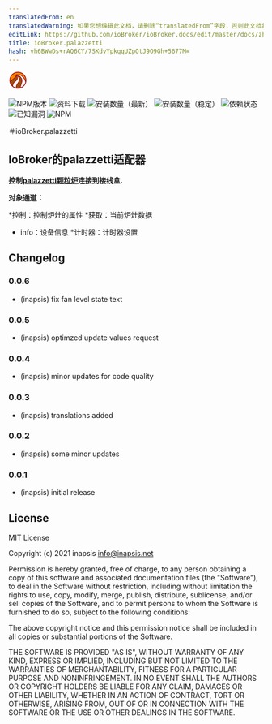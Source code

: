 ```yaml
---
translatedFrom: en
translatedWarning: 如果您想编辑此文档，请删除“translatedFrom”字段，否则此文档将再次自动翻译
editLink: https://github.com/ioBroker/ioBroker.docs/edit/master/docs/zh-cn/adapterref/iobroker.palazzetti/README.md
title: ioBroker.palazzetti
hash: vh6BWwDs+rAQ6CY/7SKdvYpkqqUZpOtJ9O9Gh+5677M=
---
```

![商标](../../../en/adapterref/iobroker.palazzetti/admin/palazzetti.png)

![NPM版本](http://img.shields.io/npm/v/iobroker.palazzetti.svg)
![资料下载](https://img.shields.io/npm/dm/iobroker.palazzetti.svg)
![安装数量（最新）](http://iobroker.live/badges/palazzetti-installed.svg)
![安装数量（稳定）](http://iobroker.live/badges/palazzetti-stable.svg)
![依赖状态](https://img.shields.io/david/inapsis/iobroker.palazzetti.svg)
![已知漏洞](https://snyk.io/test/github/inapsis/ioBroker.palazzetti/badge.svg)
![NPM](https://nodei.co/npm/iobroker.palazzetti.png?downloads=true)

＃ioBroker.palazzetti
## IoBroker的palazzetti适配器
__控制[palazzetti颗粒炉](https://palazzettigroup.com/products/pellet-stoves/)连接到接线盒.__

__对象通道：__

*控制：控制炉灶的属性
*获取：当前炉灶数据
* info：设备信息
*计时器：计时器设置

## Changelog

### 0.0.6
* (inapsis) fix fan level state text

### 0.0.5
* (inapsis) optimzed update values request

### 0.0.4
* (inapsis) minor updates for code quality

### 0.0.3
* (inapsis) translations added

### 0.0.2
* (inapsis) some minor updates

### 0.0.1
* (inapsis) initial release

## License
MIT License

Copyright (c) 2021 inapsis <info@inapsis.net>

Permission is hereby granted, free of charge, to any person obtaining a copy
of this software and associated documentation files (the "Software"), to deal
in the Software without restriction, including without limitation the rights
to use, copy, modify, merge, publish, distribute, sublicense, and/or sell
copies of the Software, and to permit persons to whom the Software is
furnished to do so, subject to the following conditions:

The above copyright notice and this permission notice shall be included in all
copies or substantial portions of the Software.

THE SOFTWARE IS PROVIDED "AS IS", WITHOUT WARRANTY OF ANY KIND, EXPRESS OR
IMPLIED, INCLUDING BUT NOT LIMITED TO THE WARRANTIES OF MERCHANTABILITY,
FITNESS FOR A PARTICULAR PURPOSE AND NONINFRINGEMENT. IN NO EVENT SHALL THE
AUTHORS OR COPYRIGHT HOLDERS BE LIABLE FOR ANY CLAIM, DAMAGES OR OTHER
LIABILITY, WHETHER IN AN ACTION OF CONTRACT, TORT OR OTHERWISE, ARISING FROM,
OUT OF OR IN CONNECTION WITH THE SOFTWARE OR THE USE OR OTHER DEALINGS IN THE
SOFTWARE.